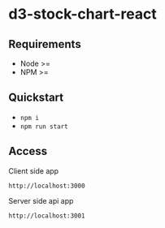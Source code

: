 d3-stock-chart-react
=======

Requirements
------------

- Node >= 
- NPM >= 


Quickstart
----------

- `npm i`
- `npm run start`


Access
------

Client side app

`http://localhost:3000`

Server side api app

`http://localhost:3001`
